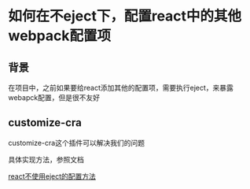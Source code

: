 # 如何在不eject下，配置react中的其他webpack配置项

## 背景
在项目中，之前如果要给react添加其他的配置项，需要执行eject，来暴露webapck配置，但是很不友好

## customize-cra
customize-cra这个插件可以解决我们的问题

具体实现方法，参照文档

[react不使用eject的配置方法](https://blog.csdn.net/qq_21567385/article/details/108383083)

